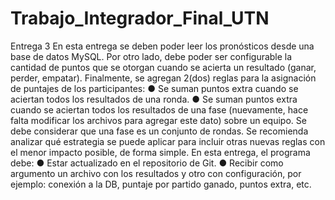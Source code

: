 # Trabajo_Integrador_Final_UTN

Entrega 3
En esta entrega se deben poder leer los pronósticos desde una base de datos MySQL. Por
otro lado, debe poder ser configurable la cantidad de puntos que se otorgan cuando se acierta
un resultado (ganar, perder, empatar).
Finalmente, se agregan 2(dos) reglas para la asignación de puntajes de los participantes:
● Se suman puntos extra cuando se aciertan todos los resultados de una ronda.
● Se suman puntos extra cuando se aciertan todos los resultados de una fase
(nuevamente, hace falta modificar los archivos para agregar este dato) sobre un
equipo. Se debe considerar que una fase es un conjunto de rondas.
Se recomienda analizar qué estrategia se puede aplicar para incluir otras nuevas reglas con el
menor impacto posible, de forma simple.
En esta entrega, el programa debe:
● Estar actualizado en el repositorio de Git.
● Recibir como argumento un archivo con los resultados y otro con configuración, por
ejemplo: conexión a la DB, puntaje por partido ganado, puntos extra, etc.
